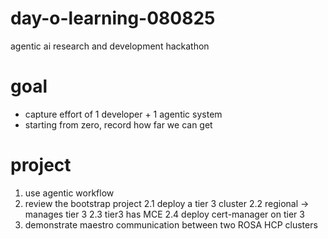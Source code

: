 # day-o-learning-080825

agentic ai research and development hackathon

# goal

* capture effort of 1 developer + 1 agentic system
* starting from zero, record how far we can get

# project

1. use agentic workflow
2. review the bootstrap project
  2.1 deploy a tier 3 cluster
  2.2 regional -> manages tier 3
  2.3 tier3 has MCE
  2.4 deploy cert-manager on tier 3
3. demonstrate maestro communication between two ROSA HCP clusters
